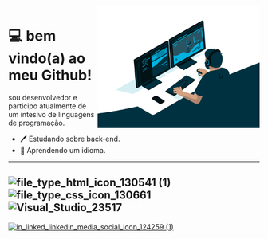 <img src = "giphy.gif" width = "325px" align = "right">

# 💻 bem vindo(a) ao meu Github!
sou desenvolvedor e participo atualmente de um intesivo de linguagens de programação.

- 🖊️ Estudando sobre back-end.
- 💙 Aprendendo um idioma.
---

![file_type_html_icon_130541 (1)](https://user-images.githubusercontent.com/115216172/194525150-9ead10c4-44d5-4fd8-bb2d-4df135e7b7a7.png)
![file_type_css_icon_130661](https://user-images.githubusercontent.com/115216172/194525512-ff316bd6-1175-4ed1-9650-43729a1e6bca.png)
![Visual_Studio_23517](https://user-images.githubusercontent.com/115216172/194525742-1df61c49-15c1-4350-a42f-f448d3bb5a6d.png)
---

<a href = https://www.linkedin.com/in/renan-henrique-fernandes-b41746234/> ![in_linked_linkedin_media_social_icon_124259 (1)](https://user-images.githubusercontent.com/115216172/194529122-77fc9c06-51af-4d59-827c-15a7b2dc908b.png)

